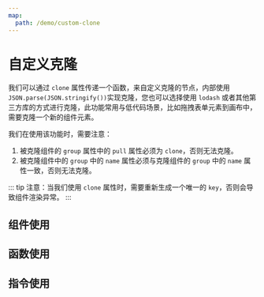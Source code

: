 ```yaml
---
map:
  path: /demo/custom-clone
---
```


# 自定义克隆

我们可以通过 `clone` 属性传递一个函数，来自定义克隆的节点，内部使用 `JSON.parse(JSON.stringify())`实现克隆，您也可以选择使用 `lodash` 或者其他第三方库的方式进行克隆，此功能常用与低代码场景，比如拖拽表单元素到画布中，需要克隆一个新的组件元素。

我们在使用该功能时，需要注意：
1. 被克隆组件的 `group` 属性中的 `pull` 属性必须为 `clone`，否则无法克隆。
2. 被克隆组件中的 `group` 中的 `name` 属性必须与克隆组件的 `group` 中的 `name` 属性一致，否则无法克隆。

::: tip
注意：当我们使用 `clone` 属性时，需要重新生成一个唯一的 `key`，否则会导致组件渲染异常。
:::

## 组件使用

<demo src="./demo.vue"
title="使用组件自定义克隆"
desc="使用组件属性进行自定义克隆">
</demo>


## 函数使用

<demo src="./function.vue"
title="自定义克隆"
desc="传递 clone 属性，实现自定义克隆">
</demo>


## 指令使用

<demo src="./directive.vue"
title="使用指令克隆"
desc="使用指令进行克隆元素">
</demo>

